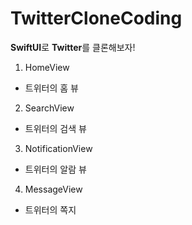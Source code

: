 # TwitterCloneCoding
**SwiftUI**로 **Twitter**를 클론해보자!

1. HomeView
 - 트위터의 홈 뷰

2. SearchView
 - 트위터의 검색 뷰

3. NotificationView
 - 트위터의 알람 뷰
 
4. MessageView
 - 트위터의 쪽지 
